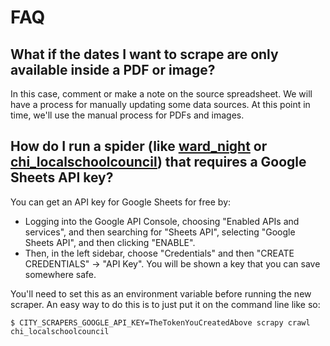 ---
---

# FAQ

## What if the dates I want to scrape are only available inside a PDF or image?

In this case, comment or make a note on the source spreadsheet. We will have
a process for manually updating some data sources. At this point in time, we'll
use the manual process for PDFs and images.

## How do I run a spider (like [ward_night](https://github.com/City-Bureau/city-scrapers/blob/master/city_scrapers/spiders/ward_night.py) or [chi_localschoolcouncil](https://github.com/City-Bureau/city-scrapers/blob/master/city_scrapers/spiders/chi_localschoolcouncil.py)) that requires a Google Sheets API key?

You can get an API key for Google Sheets for free by:

- Logging into the Google API Console, choosing "Enabled APIs and services", and then searching for "Sheets API", selecting "Google Sheets API", and then clicking "ENABLE".
- Then, in the left sidebar, choose "Credentials" and then "CREATE CREDENTIALS" -> "API Key". You will be shown a key that you can save somewhere safe.

You'll need to set this as an environment variable before running the new scraper. An easy way to do this is to just put it on the command line like so:

```
$ CITY_SCRAPERS_GOOGLE_API_KEY=TheTokenYouCreatedAbove scrapy crawl chi_localschoolcouncil
```